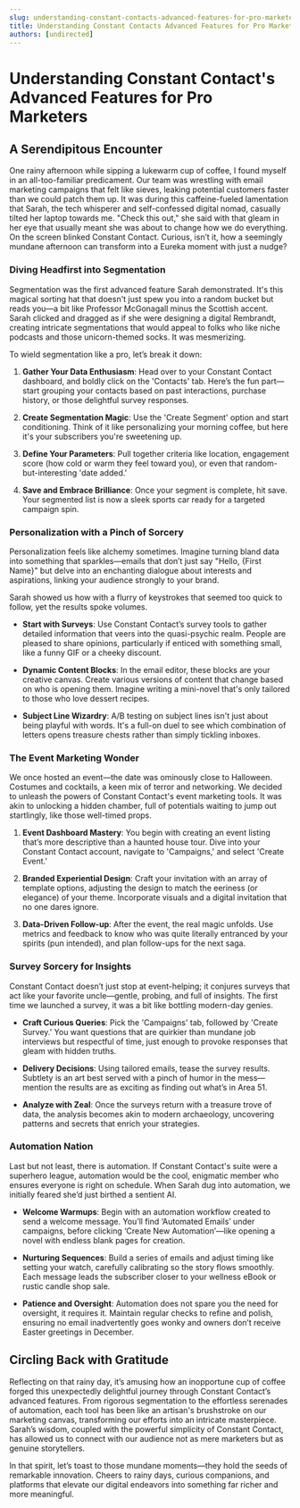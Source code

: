 ```yaml
---
slug: understanding-constant-contacts-advanced-features-for-pro-marketers
title: Understanding Constant Contacts Advanced Features for Pro Marketers
authors: [undirected]
---
```



# Understanding Constant Contact's Advanced Features for Pro Marketers

## A Serendipitous Encounter

One rainy afternoon while sipping a lukewarm cup of coffee, I found myself in an all-too-familiar predicament. Our team was wrestling with email marketing campaigns that felt like sieves, leaking potential customers faster than we could patch them up. It was during this caffeine-fueled lamentation that Sarah, the tech whisperer and self-confessed digital nomad, casually tilted her laptop towards me. "Check this out," she said with that gleam in her eye that usually meant she was about to change how we do everything. On the screen blinked Constant Contact. Curious, isn’t it, how a seemingly mundane afternoon can transform into a Eureka moment with just a nudge?

### Diving Headfirst into Segmentation

Segmentation was the first advanced feature Sarah demonstrated. It's this magical sorting hat that doesn't just spew you into a random bucket but reads you—a bit like Professor McGonagall minus the Scottish accent. Sarah clicked and dragged as if she were designing a digital Rembrandt, creating intricate segmentations that would appeal to folks who like niche podcasts and those unicorn-themed socks. It was mesmerizing.

To wield segmentation like a pro, let’s break it down:

1. **Gather Your Data Enthusiasm**: Head over to your Constant Contact dashboard, and boldly click on the 'Contacts' tab. Here’s the fun part—start grouping your contacts based on past interactions, purchase history, or those delightful survey responses.

2. **Create Segmentation Magic**: Use the 'Create Segment' option and start conditioning. Think of it like personalizing your morning coffee, but here it's your subscribers you're sweetening up.

3. **Define Your Parameters**: Pull together criteria like location, engagement score (how cold or warm they feel toward you), or even that random-but-interesting 'date added.'

4. **Save and Embrace Brilliance**: Once your segment is complete, hit save. Your segmented list is now a sleek sports car ready for a targeted campaign spin.

### Personalization with a Pinch of Sorcery

Personalization feels like alchemy sometimes. Imagine turning bland data into something that sparkles—emails that don’t just say "Hello, {First Name}" but delve into an enchanting dialogue about interests and aspirations, linking your audience strongly to your brand.

Sarah showed us how with a flurry of keystrokes that seemed too quick to follow, yet the results spoke volumes.

- **Start with Surveys**: Use Constant Contact’s survey tools to gather detailed information that veers into the quasi-psychic realm. People are pleased to share opinions, particularly if enticed with something small, like a funny GIF or a cheeky discount.

- **Dynamic Content Blocks**: In the email editor, these blocks are your creative canvas. Create various versions of content that change based on who is opening them. Imagine writing a mini-novel that's only tailored to those who love dessert recipes.

- **Subject Line Wizardry**: A/B testing on subject lines isn't just about being playful with words. It's a full-on duel to see which combination of letters opens treasure chests rather than simply tickling inboxes. 

### The Event Marketing Wonder

We once hosted an event—the date was ominously close to Halloween. Costumes and cocktails, a keen mix of terror and networking. We decided to unleash the powers of Constant Contact's event marketing tools. It was akin to unlocking a hidden chamber, full of potentials waiting to jump out startlingly, like those well-timed props.

1. **Event Dashboard Mastery**: You begin with creating an event listing that’s more descriptive than a haunted house tour. Dive into your Constant Contact account, navigate to 'Campaigns,' and select 'Create Event.'

2. **Branded Experiential Design**: Craft your invitation with an array of template options, adjusting the design to match the eeriness (or elegance) of your theme. Incorporate visuals and a digital invitation that no one dares ignore.

3. **Data-Driven Follow-up**: After the event, the real magic unfolds. Use metrics and feedback to know who was quite literally entranced by your spirits (pun intended), and plan follow-ups for the next saga.

### Survey Sorcery for Insights

Constant Contact doesn’t just stop at event-helping; it conjures surveys that act like your favorite uncle—gentle, probing, and full of insights. The first time we launched a survey, it was a bit like bottling modern-day genies.

- **Craft Curious Queries**: Pick the 'Campaigns' tab, followed by 'Create Survey.' You want questions that are quirkier than mundane job interviews but respectful of time, just enough to provoke responses that gleam with hidden truths.

- **Delivery Decisions**: Using tailored emails, tease the survey results. Subtlety is an art best served with a pinch of humor in the mess—mention the results are as exciting as finding out what’s in Area 51.

- **Analyze with Zeal**: Once the surveys return with a treasure trove of data, the analysis becomes akin to modern archaeology, uncovering patterns and secrets that enrich your strategies.

### Automation Nation

Last but not least, there is automation. If Constant Contact's suite were a superhero league, automation would be the cool, enigmatic member who ensures everyone is right on schedule. When Sarah dug into automation, we initially feared she’d just birthed a sentient AI.

- **Welcome Warmups**: Begin with an automation workflow created to send a welcome message. You’ll find ‘Automated Emails’ under campaigns, before clicking ‘Create New Automation’—like opening a novel with endless blank pages for creation.

- **Nurturing Sequences**: Build a series of emails and adjust timing like setting your watch, carefully calibrating so the story flows smoothly. Each message leads the subscriber closer to your wellness eBook or rustic candle shop sale.

- **Patience and Oversight**: Automation does not spare you the need for oversight, it requires it. Maintain regular checks to refine and polish, ensuring no email inadvertently goes wonky and owners don’t receive Easter greetings in December.

## Circling Back with Gratitude

Reflecting on that rainy day, it’s amusing how an inopportune cup of coffee forged this unexpectedly delightful journey through Constant Contact’s advanced features. From rigorous segmentation to the effortless serenades of automation, each tool has been like an artisan's brushstroke on our marketing canvas, transforming our efforts into an intricate masterpiece. Sarah’s wisdom, coupled with the powerful simplicity of Constant Contact, has allowed us to connect with our audience not as mere marketers but as genuine storytellers.

In that spirit, let’s toast to those mundane moments—they hold the seeds of remarkable innovation. Cheers to rainy days, curious companions, and platforms that elevate our digital endeavors into something far richer and more meaningful.